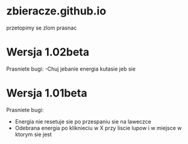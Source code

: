 # zbieracze.github.io
przetopimy se zlom prasnac


# Wersja 1.02beta

Prasniete bugi:
-Chuj jebanie energia kutasie jeb sie


# Wersja 1.01beta

Prasniete bugi:
* Energia nie resetuje sie po przespaniu sie na laweczce
* Odebrana energia po kliknieciu w X przy liscie lupow i w miejsce w ktorym sie jest
